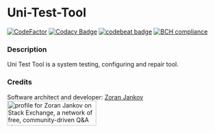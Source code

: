 # Uni-Test-Tool

[![CodeFactor](https://www.codefactor.io/repository/github/zoran-jankov/uni-test-tool/badge)](https://www.codefactor.io/repository/github/zoran-jankov/uni-test-tool)
[![Codacy Badge](https://app.codacy.com/project/badge/Grade/069f1048d01e4a9da81ad94acae01f7b)](https://www.codacy.com/manual/zoran.jankov.87/Uni-Test-Tool?utm_source=github.com&amp;utm_medium=referral&amp;utm_content=Zoran-Jankov/Uni-Test-Tool&amp;utm_campaign=Badge_Grade)
[![codebeat badge](https://codebeat.co/badges/80c82c46-aa5d-4ff4-ad18-d718470f427e)](https://codebeat.co/projects/github-com-zoran-jankov-uni-test-tool-master)
[![BCH compliance](https://bettercodehub.com/edge/badge/Zoran-Jankov/Uni-Test-Tool?branch=master)](https://bettercodehub.com/)

### Description

Uni Test Tool is a system testing, configuring and repair tool.

### Credits

Software architect and developer:  [Zoran Jankov](https://www.linkedin.com/in/zoran-jankov-b1054b196/)
<a href="https://stackexchange.com/users/12947676/zoran-jankov"><img src="https://stackexchange.com/users/flair/12947676.png" width="208" height="58" alt="profile for Zoran Jankov on Stack Exchange, a network of free, community-driven Q&amp;A sites" title="profile for Zoran Jankov on Stack Exchange, a network of free, community-driven Q&amp;A sites" /></a>
